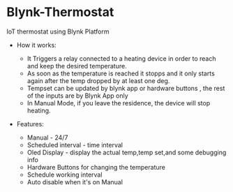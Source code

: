 # Blynk-Thermostat
IoT thermostat using Blynk Platform

- How it works:
	- It Triggers a relay connected to a heating device in order to reach and keep the desired temperature.
	- As soon as the temperature is reached it stopps and it only starts again after the temp dropped by at least one deg.
	- Tempset can be updated by blynk app or hardware buttons , the rest of the inputs are by Blynk App only
	- In Manual Mode, if you leave the residence, the device will stop heating.
	

- Features:
	- Manual - 24/7  
	- Scheduled interval - time interval
	- Oled Display - display the actual temp,temp set,and some debugging info
	- Hardware Buttons for changing the temperature
	- Schedule working interval
	- Auto disable when it's on Manual
	